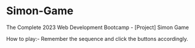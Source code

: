 # Simon-Game
The Complete 2023 Web Development Bootcamp - [Project] Simon Game

How to play:-
Remember the sequence and click the buttons accordingly.
